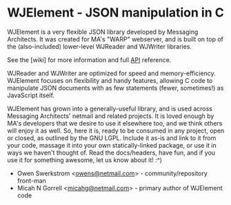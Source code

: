 WJElement - JSON manipulation in C
==================================

WJElement is a very flexible JSON library developed by Messaging Architects.
It was created for MA's "WARP" webserver, and is built on top of the
(also-included) lower-level WJReader and WJWriter libraries.

See the [wiki] for more information and full [API](wiki/WJElement-API) reference.

WJReader and WJWriter are optimized for speed and memory-efficiency.
WJElement focuses on flexibility and handy features, allowing C code to
manipulate JSON documents with as few statements (fewer, sometimes!) as
JavaScript itself.

WJElement has grown into a generally-useful library, and is used across
Messaging Architects' netmail and related projects.  It is loved enough by
MA's developers that we desire to use it elsewhere too, and we think others
will enjoy it as well.  So, here it is, ready to be consumed in any project,
open or closed, as outlined by the GNU LGPL.  Include it as-is and link to it
from your code, massage it into your own statically-linked package, or use it
in ways we haven't thought of.  Read the docs/headers, have fun, and if you
use it for something awesome, let us know about it!  :^)


* Owen Swerkstrom <<owens@netmail.com>> - community/repository front-man
* Micah N Gorrell <<micahg@netmail.com>> - primary author of WJElement code
